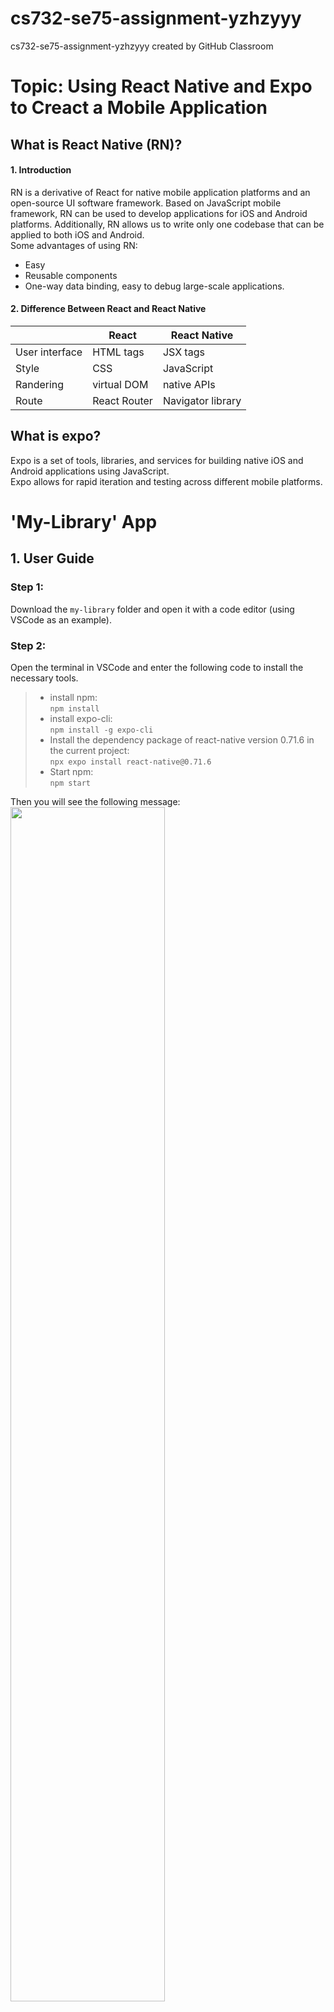 # cs732-se75-assignment-yzhzyyy
cs732-se75-assignment-yzhzyyy created by GitHub Classroom

# Topic: Using React Native and Expo to Creact a Mobile Application <br>

## What is React Native (RN)? <br>

#### 1. Introduction <br>
  RN is a derivative of React for native mobile application platforms and an open-source UI software framework. Based on JavaScript mobile framework, RN can be used to develop applications for iOS and Android platforms. Additionally, RN allows us to write only one codebase that can be applied to both iOS and Android.<br>
  Some advantages of using RN:  
  *  Easy  
  * Reusable components  
  * One-way data binding, easy to debug large-scale applications.  

#### 2. Difference Between React and React Native <br>

|  | React | React Native |
| --- | --- | --- |
| User interface | HTML tags | JSX tags |
| Style | CSS | JavaScript |
| Randering | virtual DOM | native APIs |
| Route | React Router | Navigator library |<br>

## What is expo? <br>
  Expo is a set of tools, libraries, and services for building native iOS and Android applications using JavaScript.  
  Expo allows for rapid iteration and testing across different mobile platforms.  
  
# 'My-Library' App

## 1. User Guide  

### Step 1:
Download the `my-library` folder and open it with a code editor (using VSCode as an example).  
### Step 2:
Open the terminal in VSCode and enter the following code to install the necessary tools. <br>
> * install npm:  
> ``` npm install ```
> * install expo-cli:  
> ``` npm install -g expo-cli ```
> * Install the dependency package of react-native version 0.71.6 in the current project:    
> ``` npx expo install react-native@0.71.6 ```
> * Start npm:  
> ``` npm start ```  

Then you will see the following message:<br>
<img src="./images/Metro.jpg" width = "70%" height = "70%"/><br>
Additionally, you need to install the Expo Go app on your mobile phone. For iOS, you can open your camera and scan the QR code to enter, and for Android, you can scan the QR code with the Expo Go app.





## 2. Project Files Overview
<img src="./images/catalog.jpg" width="15%" height = "15%"/><br>

> * `/app`: It stores the main display pages, including the `index.js` and `modal.js` page.  
> * `/components`: It stores the components used in the project, including three custom components: `ScreenHeaderBtn`, `Pokemon`, and `Search`.  
> * `/constants`: It stores `icons.js`, which is used to make the image resources constant so that they can be accessed directly in the project without specifying their paths again.  
> * `/images`: It stores the images used in the project.  
> * `pokemon.json`: Store Pokemon information using an array, including id, url, and name.

<br>

## 3. File Details

### /app/_layout.js
This is a layout route for a directory <br>
In this file, I created a React functional component called `Layout` which defines a stack navigation using the Expo Router library.<br>This Component returns a `Stack` component. There are two screens defined within the `Stack` component: `home` and `modal`. The `home` screen represents the main content and the `modal` screen represents a modal that can be displayed on top of the main content. <br> The Expo Router library provides navigation functionality for moving between screens in the stack.

### /app/home.js
This file implements the redirection functionality.<br> When the stack in `_layout.js` pushes out the home page, the index component in `home.js` is called, which uses the `Redirect` component to redirect to `index.js`. <br> In `index.js`, the actual home page is defined. This enables the mobile end to display the main page.<br>

### /app/index.js
This is the main page of the mobile app.<br>
It uses various components such as `Stack`, `SafeAreaView`, `LinearGradient`, `ScrollView`, `ScreenHeaderBtn`, `Search`, and `Pokemon` to create a user interface with a header section and a body section.<br> It defines a screen in a Stack Navigator in a React Navigation application. The screen is customized using some specific options for the navigation header. <br>
> **Components**<br>
> * `Stack.Screen`: <br>This component allows you to define options for each screen, including the title, style, navigation bar behavior, and stack parameters. It helps to build the perfect navigation experience.<br>
> * `SafeAreaView`: <br>SafeAreaView is provided by `react-native-safe-area-context`. It ensures that the content is displayed within the safe areas of the device's screen. This is important because on devices like the iPhone X or newer models, the top screen notch can obstruct a portion of the screen. SafeAreaView helps prevent content from being obstructed by the device's hardware, and ensures that it is displayed within the visible screen area.
> * `LinearGradient`: <br>LinearGradient is provided by the `Expo` library for creating a linear gradient effect by specifying a range of colors and positions along a linear axis. 
> * `ScrollView`: <br>ScrollView is provided by  `react-native-gesture-handler`. It provides a scrollable view for displaying content that is larger than the visible area of the screen.<br> `showsVerticalScrollIndicator={false}` means hide the display of the vertical scroll bar in this component.<br>
> * `ScreenHeaderBtn`,`Search` and `Pokemon` are three custom components, which will be explained later.<br>  


> **hook**<br>
> * `useRouter()`: This hook is used to get access to the routing object. It allows the developer to programmatically navigate to another page using the `push()` method. For example:
```
const router = useRouter();
<ScreenHeaderBtn onPress={() => router.push('./modal')}/>
```
This would navigate the user to the `/modal` page.<br>


### /app/modal.js
This code provides a basic modal screen with a message and a dismiss button. When the user clicks on the menu button in the top right corner, a floating window will pop up.<br>
> A Modal page is a UI design component that pops up as a floating layer on the current page to display temporary content. <br>
The `StatusBar` component sets the status bar color to white, and the `Text` component displays a message indicating that the Pokemon list is under construction.

### Search.jsx
In `search.jsx`, I defined a component named `Search` which returns a `View` component containing a search button and a text input field. The search button includes a `TouchableOpacity` component with the `searchBtn` style class and an `Image` component.<br>
> * `TouchableOpacity` component provides touchable feedback for both Android and iOS platforms.
> * `TextInput` allows users to input text into an application. `placeholder="Search..."` sets a default text "Searh..."

### Pokemon.jsx
`Pokemon` component is defined in this file which renders a list of Pokemon cards in a scrollable view.<br> 
Inside `ScrollView` component, `data.map` function is used to iterate through the array of Pokemon objects and create a `TouchableOpacity` element for each item to show every Pokemon. <br>
> * `require` function: This function is a built-in Node.js function that allows you to load modules or files in your code. 
```
const data = require('../../../pokemon.json');
```
After obtaining the data variable, use the `map` function within a `ScrollView` component to render each Pokemon in the data variable to the content defined below. <br>

### ScreenHeaderBtn.jsx
The `ScreenHeaderBtn` component takes three props: `iconUrl`, `dimension`, `onPress`.<br>
* In `TouchableOpacity` component, when the user presses on this component, the `onPress` function passed as a prop is triggered.<br>
* In `Image` component, `resizeMode='cover'` is to ensure that the image completely covers the Image component's container.<br>
* The `dimension` prop is passed to the btnImg function as an argument to set the size of the Image component.<br>

### screenheader.style.js
This file exports a StyleSheet object named styles that contains two styles: `btnImg` and `btnContainer`.<br>
> * `StyleSheet.create` is used to create a reusable StyleSheet object. The `StyleSheet` object returned by can then be referenced in components to apply the defined styles. In components, we can access styles by referencing the property names of the style sheet object such as: `styles.btnImg(dimension)`.
> * `btnImg` style is a function takes a `dimension` parameter which is used to set width and height of the `Image` component. When the user clicks on the Image component, the dimension parameter will be passed back to btnImg.<br>


### Pokemon.style.js and Search.style.js
These two files define the styles for the `Pokemon` and `Search` components, respectively. The styles are then referenced in components using a syntax like `<styles.pokemonName>`.<br>

### icons.js
This file makes image resources available as constants for later references, without the need to use URLs.<br>


